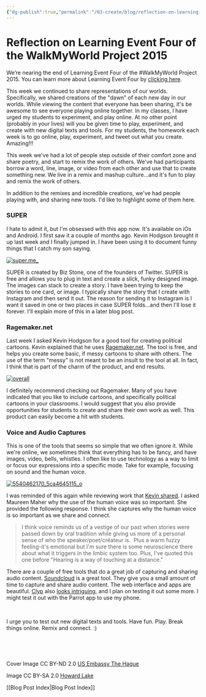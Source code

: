```yaml
---
{"dg-publish":true,"permalink":"/03-create/blog/reflection-on-learning-event-four-of-the-walk-my-world-project-2015/","title":"Reflection on Learning Event Four of the #WalkMyWorld Project 2015","tags":["walkmyworld"]}
---
```


# Reflection on Learning Event Four of the WalkMyWorld Project 2015

We’re nearing the end of Learning Event Four of the #WalkMyWorld Project 2015. You can learn more about Learning Event Four by [clicking here](https://sites.google.com/site/walkmyworldproject/2015-learning-events/dawn).

This week we continued to share representations of our worlds. Specifically, we shared creations of the "dawn" of each new day in our worlds. While viewing the content that everyone has been sharing, it's be awesome to see everyone playing online together. In my classes, I have urged my students to experiment, and play online. At no other point (probably in your lives) will you be given time to play, experiment, and create with new digital texts and tools. For my students, the homework each week is to go online, play, experiment, and tweet out what you create. Amazing!!!

This week we've had a lot of people step outside of their comfort zone and share poetry, and start to remix the work of others. We've had participants borrow a word, line, image, or video from each other and use that to create something new. We live in a remix and mashup culture...and it's fun to play and remix the work of others.

In addition to the remixes and incredible creations, we've had people playing with, and sharing new tools. I'd like to highlight some of them here.

### SUPER

I hate to admit it, but I'm obsessed with this app now. It's available on iOs and Android. I first saw it a couple of months ago. Kevin Hodgson brought it up last week and I finally jumped in. I have been using it to document funny things that I catch my son saying.

[![super.me_](images/super.me_-300x116.png)](http://wiobyrne.com/wp-content/uploads/2015/02/super.me_.png)

SUPER is created by Biz Stone, one of the founders of Twitter. SUPER is free and allows you to plug in text and create a slick, funky designed image. The images can stack to create a story. I have been trying to keep the stories to one card, or image. I typically share the story that I create with Instagram and then send it out. The reason for sending it to Instagram is I want it saved in one or two places in case SUPER folds...and then I'll lose it forever. I'll explain more of this in a later blog post.

### Ragemaker.net

Last week I asked Kevin Hodgson for a good tool for creating political cartoons. Kevin explained that he uses [Ragemaker.net](http://ragemaker.net/). The tool is free, and helps you create some basic, if messy cartoons to share with others. The use of the term "messy" is not meant to be an insult to the tool at all. In fact, I think that is part of the charm of the product, and end results.

[![overall](images/overall-300x235.png)](http://wiobyrne.com/wp-content/uploads/2015/02/overall.png)

I definitely recommend checking out Ragemaker. Many of you have indicated that you like to include cartoons, and specifically political cartoons in your classrooms. I would suggest that you also provide opportunities for students to create and share their own work as well. This product can easily become a hit with students.

### Voice and Audio Captures

This is one of the tools that seems so simple that we often ignore it. While we're online, we sometimes think that everything has to be fancy, and have images, video, bells, whistles. I often like to use technology as a way to limit or focus our expressions into a specific mode. Take for example, focusing on sound and the human voice.

[![5540462170_5ca4645115_o](images/5540462170_5ca4645115_o-300x169.jpg)](http://wiobyrne.com/wp-content/uploads/2015/02/5540462170_5ca4645115_o.jpg)

I was reminded of this again while reviewing work that [Kevin shared](https://plus.google.com/u/0/103009061956191088385/posts/aq3n9CYchQa). I asked Maureen Maher why the use of the human voice was so important. She provided the following response. I think she captures why the human voice is so important as we share and connect.

> I think voice reminds us of a vestige of our past when stories were passed down by oral tradition while giving us more of a personal sense of who the speaker/poet/créateur is.  Plus a warm fuzzy feeling-it's emotional but I'm sure there is some neuroscience there about what it triggers in the limbic system too. Plus, I've quoted this one before "Hearing is a way of touching at a distance."

There are a couple of free tools that do a great job of capturing and sharing audio content. [Soundcloud](https://soundcloud.com/) is a great tool. They give you a small amount of time to capture and share audio content. The web interface and apps are beautiful. [Clyp](https://clyp.it/) also [looks intriguing](http://www.freetech4teachers.com/2015/01/clypit-create-short-audio-recordings.html#.VN-iM2TF-Ig), and I plan on testing it out some more. I might test it out with the Parrot app to use my phone.

 

I urge you to test out new digital texts and tools. Have fun. Play. Break things online. Remix and connect. :)

 

 

Cover Image CC BY-ND 2.0 [US Embassy The Hague](https://www.flickr.com/photos/usembassythehague/8443765489/in/photolist-dS9viB-baddKK-bad9Tt-badaBr-badbMD-iyvq4w-bywg52-jmjwbr-5C8NkE-9B9LU9-5CjzL1-9sP8SX-cs9Au-fuPbsM-K5N9K-EL11A-fv4tSy-8iXmKV-9LoMbs-9LoMku-9LoMpG-9LkZQD-fnn9gv-e5RxrN-bywg92-bkBnE7-tewWx-agE14H-dS9vhn-5T2gq5-dUyb2A-dUsyNr-dUsyJD-d3T4a3-hU3wYU-2vA6rS-dUu8s4-dUzK3A-dUzJZL-dUu8xt-a8sYsj-dUsyPv-7XV86N-asQDTi-amR8qZ-8w3XEu-a2yEU3-a2ygH1-a2yH8o-8w3Xx5)

Image CC BY-SA 2.0 [Howard Lake](https://www.flickr.com/photos/howardlake/5540462170/in/photolist-9rAjnQ-6mNhr4-n4EUBV-4TBbPp-q2QLCB-aicst9-fsGQem-bD1QSv-n9XvQT-6mSt5d-4beQPj-9Si1Vw-5w93dS-NyQKP-4uvGoR-6VAEm8-8fjEHB-ckFZVG-fbNGJf-6F6cUn-tbeS-m13254-6zs3id-6mSsXJ-7aHwwT-e74oua-55ET8f-8kaJvB-hUWG5e-fsGQLL-7CiKDX-7wgMan-79Miz1-8viWMJ-jR9G2o-derXPc-jbxEv7-cgMyWW-7EoK6X-derXTP-apS8D-5CFbd-5t3dPH-bjsocc-edPwNY-6TajXy-n9ameM-apScM-7stvRv-5kscyQ)

[[Blog Post Index\|Blog Post Index]]